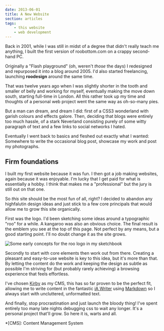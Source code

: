 ```yaml
---
date: 2013-06-01
title: A New Website
section: articles
tags:
    - this website
    - web development
---
```

Back in 2001, while I was still in midst of a degree that didn't really teach me anything, I built the first version of roobottom.com on a crappy second-hand PC.

Originally a "Flash playground" (oh, weren't _those_ the days) I  redesigned and repurposed it into a blog around 2005. I'd also started freelancing, launching **roodesign** around the same time.

That was twelve years ago when I was slightly shorter in the tooth and smaller of belly and working for myself, eventually making the move down south, starting full-time in London. All this rather took up my time and thoughts of a personal web project went the same way as oh-so-many pies.

But a man can dream, and dream I did: first of a CSS3 wonderland with garish colours and effects galore. Then, deciding that blogs were entirely too much hassle, of a stark Neverland consisting purely of some witty paragraph of text and a few links to social networks I hated.

Eventually I went back to basics and fleshed out exactly what I wanted: Somewhere to write the occasional blog post, showcase my work and post my photographs.

## Firm foundations

I built my first website because it was fun. I then got a job making websites, again because it was enjoyable. I'm lucky that I get paid for what is essentially a hobby. I think that makes me a "professional" but the jury is still out on that one.

So *this* site should be the most fun of all, right? I decided to abandon any highfalutin design ideas and just stick to a few core principals that would allow me to grow this site organically.

First was the logo. I'd been sketching some ideas around a typographic "roo" for a while. A kangaroo was also an obvious choice. The final result is the emblem you see at the top of this page. Not perfect by any means, but a good starting point. I'll no doubt change it as the site grows.

![Some early concepts for the roo logo in my sketchbook](book.jpg)

Secondly to start with core elements then work out from there. Creating a pleasant and easy-to-use website is key to this idea, but it's more than that. By letting the content do the work and keeping the design as subtle as possible I'm striving for (but probably rarely achieving) a browsing experience that feels effortless.

I've chosen [Kirby](http://getkirby.com) as my CMS, this has so far proven to be the perfect fit, allowing me to write content in the fantastic [iA Writer](http://www.iawriter.com) using [Markdown](http://daringfireball.net/projects/markdown) so I always start with uncluttered, unformatted text.

And finally, stop procrastination and just launch the bloody thing! I've spent entirely too many late nights debugging css to wait any longer. It's a personal project that'll grow. So here it is, warts and all.

*[CMS]: Content Management System
